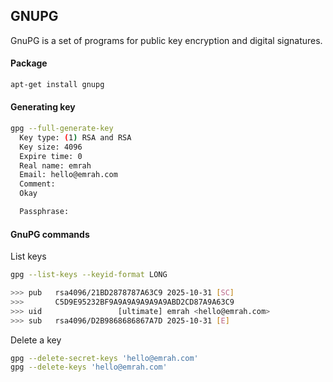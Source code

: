 ## GNUPG
GnuPG  is  a  set  of programs for public key encryption and digital signatures.

#### Package

```bash
apt-get install gnupg
```

#### Generating key

```bash
gpg --full-generate-key
  Key type: (1) RSA and RSA
  Key size: 4096
  Expire time: 0
  Real name: emrah
  Email: hello@emrah.com
  Comment:
  Okay

  Passphrase:
```

#### GnuPG commands

List keys

```bash
gpg --list-keys --keyid-format LONG

>>> pub   rsa4096/21BD2878787A63C9 2025-10-31 [SC]
>>>       C5D9E95232BF9A9A9A9A9A9A9ABD2CD87A9A63C9
>>> uid                 [ultimate] emrah <hello@emrah.com>
>>> sub   rsa4096/D2B9868686867A7D 2025-10-31 [E]
```

Delete a key

```bash
gpg --delete-secret-keys 'hello@emrah.com'
gpg --delete-keys 'hello@emrah.com'
```
